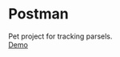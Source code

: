# Postman
Pet project for tracking parsels.
<br>
<a href="http://postmancom.herokuapp.com">Demo</a>
